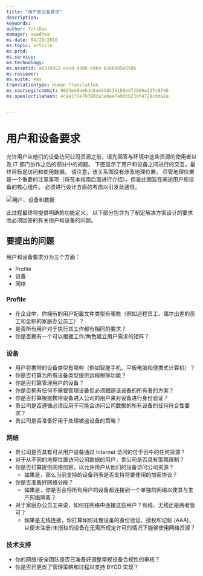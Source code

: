 ```yaml
---
title: "用户和设备要求"
description: 
keywords: 
author: YuriDio
manager: swadhwa
ms.date: 04/28/2016
ms.topic: article
ms.prod: 
ms.service: 
ms.technology: 
ms.assetid: a6319952-e9cd-4308-b9b9-b2e6005e6506
ms.reviewer: 
ms.suite: ems
translationtype: Human Translation
ms.sourcegitcommit: 9883ee8aebde8ab93d4351b9ed72080a227c8f46
ms.openlocfilehash: 4cee1f7e793902a3e8ae7a9db623bf4729cdda2a


---
```


# 用户和设备要求

允许用户从他们的设备访问公司资源之前，请先回答与环境中这些资源的使用者以及 IT 部门协作之后的部分中的问题。 下图显示了用户和设备之间进行的交互，最终目标是访问和使用数据。 请注意，该关系图没有涉及地理位置。 尽管地理位置是一个重要的注意事项（将在本指南后面进行介绍），但是此图旨在阐述用户和设备的核心组件。 必须进行设计方面的考虑以引发此通信。

![用户、设备和数据](./media/BYOD_Figure2.png)

此过程最终将提供明确的功能定义。 以下部分包含为了制定解决方案设计的要求而必须回答的有关用户和设备的问题。

## 要提出的问题

用户和设备要求分为三个方面：

- Profile
- 设备
- 网络

### Profile

- 在企业中，你拥有的用户配置文件类型有哪些（例如远程员工、偶尔出差的员工和全职的家庭办公员工）？
- 是否所有用户对于执行其工作都有相同的要求？
- 你是否拥有一个可以根据工作/角色建立用户需求的矩阵？


### 设备

- 用户将携带的设备类型有哪些（例如智能手机、平板电脑和便携式计算机）？
- 你是否打算为所有设备类型提供远程擦除功能？
- 你是否打算管理用户的设备？
- 你是否拥有任何不需要管理设备但必须跟踪该设备的所有者的方案？
- 你是否打算根据携带设备进入公司的用户来对设备进行身份验证？
- 贵公司是否遵循必须应用于可能会访问公司数据的所有设备的任何符合性要求？
- 贵公司是否准备好用于处理被盗设备的策略？

### 网络

- 贵公司是否具有可从用户设备通过 Internet 访问的位于云中的任何资源？
- 对于从不同的地理位置访问公司数据的用户，贵公司是否具有策略限制？
- 你是否打算提供网络加密，以允许用户从他们的设备访问公司资源？
    - 如果是，那么当前支持的设备列表是否支持将要使用的加密协议？
- 你是否准备好网络分段？
    - 如果是，你是否会将所有用户的设备都连接到一个单独的网络以使其与生产网络隔离？
- 对于家庭办公员工来说，如何在网络中连接这些用户？有线、无线还是两者皆可？
    - 如果是无线连接，你打算如何处理设备的身份验证、授权和记帐 (AAA)，以便未注册/未授权的设备在无需所规定许可的情况下能够使用网络资源？

### 技术支持
- 你的网络/安全团队是否已准备好调整常规设备合规性的审核？
- 你是否已更改了管理策略和过程以支持 BYOD 实现？




<!--HONumber=Jul16_HO3-->


